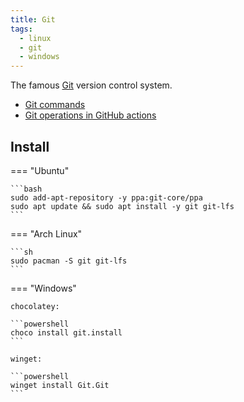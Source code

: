 ```yaml
---
title: Git
tags:
  - linux
  - git
  - windows
---
```


The famous [Git](https://git-scm.com/) version control system.

- [Git commands](../../../code/devops/git/index.md)
- [Git operations in GitHub actions](../../../code/devops/github-actions/list-of-github-actions/git-ops-gha.md)

## Install

=== "Ubuntu"

    ```bash
    sudo add-apt-repository -y ppa:git-core/ppa
    sudo apt update && sudo apt install -y git git-lfs
    ```

=== "Arch Linux"

    ```sh
    sudo pacman -S git git-lfs
    ```

=== "Windows"

    chocolatey:

    ```powershell
    choco install git.install
    ```

    winget:

    ```powershell
    winget install Git.Git
    ```
